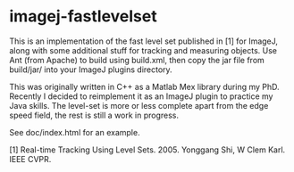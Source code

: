 imagej-fastlevelset
===================

This is an implementation of the fast level set published in [1] for ImageJ, along with some additional stuff for tracking and measuring objects.
Use Ant (from Apache) to build using build.xml, then copy the jar file from build/jar/ into your ImageJ plugins directory.

This was originally written in C++ as a Matlab Mex library during my PhD.
Recently I decided to reimplement it as an ImageJ plugin to practice my Java skills.
The level-set is more or less complete apart from the edge speed field, the rest is still a work in progress.

See doc/index.html for an example.

[1] Real-time Tracking Using Level Sets. 2005. Yonggang Shi, W Clem Karl. IEEE CVPR.



